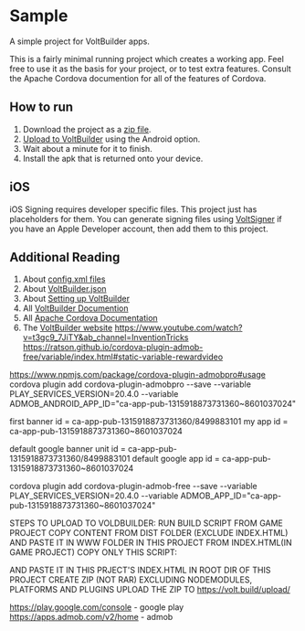 # Sample

A simple project for VoltBuilder apps.

This is a fairly minimal running project which creates a working app.
Feel free to use it as the basis for your project, or to test extra features.
Consult the Apache Cordova documention for all of the features of Cordova.

## How to run

1. Download the project as a [zip file](https://github.com/voltbuilder/sample/archive/refs/heads/main.zip).
1. [Upload to VoltBuilder](https://volt.build/upload/) using the Android option.
1. Wait about a minute for it to finish.
1. Install the apk that is returned onto your device.

## iOS

iOS Signing requires developer specific files. This project just has placeholders for them.
You can generate signing files using [VoltSigner](https://voltsigner.com) if you have an Apple Developer account,
then add them to this project.

## Additional Reading
1. About [config.xml files](https://cordova.apache.org/docs/en/latest/config_ref/index.html)
1. About [VoltBuilder.json](https://volt.build/docs/set_up/)
1. About [Setting up VoltBuilder](https://volt.build/docs/set_up/)
1. All [VoltBuilder Documention](https://volt.build/docs/all/)
1. All [Apache Cordova Documentation](https://cordova.apache.org/)
1. The [VoltBuilder website](http://volt.build)
https://www.youtube.com/watch?v=t3gc9_7JiTY&ab_channel=InventionTricks
https://ratson.github.io/cordova-plugin-admob-free/variable/index.html#static-variable-rewardvideo

https://www.npmjs.com/package/cordova-plugin-admobpro#usage
cordova plugin add cordova-plugin-admobpro --save --variable PLAY_SERVICES_VERSION=20.4.0 --variable ADMOB_ANDROID_APP_ID="ca-app-pub-1315918873731360~8601037024"

first banner id  = ca-app-pub-1315918873731360/8499883101
my app id =        ca-app-pub-1315918873731360~8601037024

default google banner unit id = ca-app-pub-1315918873731360/8499883101
default google app id =         ca-app-pub-1315918873731360~8601037024


cordova plugin add cordova-plugin-admob-free --save --variable PLAY_SERVICES_VERSION=20.4.0 --variable ADMOB_APP_ID="ca-app-pub-1315918873731360~8601037024"

STEPS TO UPLOAD TO VOLDBUILDER:
RUN BUILD SCRIPT FROM GAME PROJECT
COPY CONTENT FROM DIST FOLDER (EXCLUDE INDEX.HTML) AND PASTE IT IN WWW FOLDER IN THIS PROJECT
FROM INDEX.HTML(IN GAME PROJECT) COPY ONLY THIS SCRIPT:
<script defer src="bundle.js?XXXXXXXXXXXXXX"></script>
AND PASTE IT IN THIS PRJECT'S INDEX.HTML
IN ROOT DIR OF THIS PROJECT CREATE ZIP (NOT RAR)
EXCLUDING NODEMODULES, PLATFORMS AND PLUGINS
UPLOAD THE ZIP TO https://volt.build/upload/

https://play.google.com/console - google play
https://apps.admob.com/v2/home  - admob
